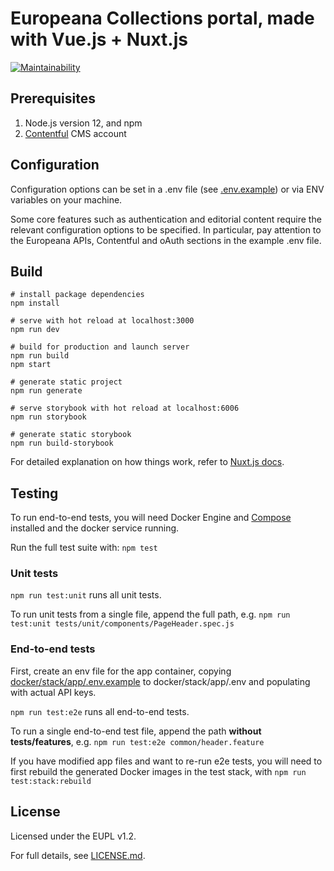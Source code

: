 # Europeana Collections portal, made with Vue.js + Nuxt.js
[![Maintainability](https://api.codeclimate.com/v1/badges/0510faf1055ef06c5938/maintainability)](https://codeclimate.com/github/europeana/portal.js/maintainability)

## Prerequisites

1. Node.js version 12, and npm
2. [Contentful](https://www.contentful.com/) CMS account

## Configuration
Configuration options can be set in a .env file (see [.env.example](/.env.example))
or via ENV variables on your machine.

Some core features such as authentication and editorial content require the relevant configuration options to be specified.
In particular, pay attention to the Europeana APIs, Contentful and oAuth sections in the example .env file.

## Build
```shell
# install package dependencies
npm install

# serve with hot reload at localhost:3000
npm run dev

# build for production and launch server
npm run build
npm start

# generate static project
npm run generate

# serve storybook with hot reload at localhost:6006
npm run storybook

# generate static storybook
npm run build-storybook

```

For detailed explanation on how things work, refer to [Nuxt.js docs](https://nuxtjs.org).

## Testing

To run end-to-end tests, you will need Docker Engine and [Compose](https://docs.docker.com/compose/) installed and
the docker service running.

Run the full test suite with: `npm test`

### Unit tests

`npm run test:unit` runs all unit tests.

To run unit tests from a single file, append the full path, e.g.
`npm run test:unit tests/unit/components/PageHeader.spec.js`

### End-to-end tests

First, create an env file for the app container, copying
[docker/stack/app/.env.example](docker/stack/app/.env.example) to
docker/stack/app/.env and populating with actual API keys.

`npm run test:e2e` runs all end-to-end tests.

To run a single end-to-end test file, append the path **without tests/features**, e.g.
`npm run test:e2e common/header.feature`

If you have modified app files and want to re-run e2e tests, you will need to first
rebuild the generated Docker images in the test stack, with `npm run test:stack:rebuild`

## License

Licensed under the EUPL v1.2.

For full details, see [LICENSE.md](LICENSE.md).
